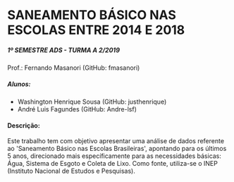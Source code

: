 # __SANEAMENTO BÁSICO NAS ESCOLAS ENTRE 2014 E 2018__
##### 1º SEMESTRE ADS - TURMA A 2/2019
Prof.: Fernando Masanori (GitHub: fmasanori)
##### Alunos: 
- Washington Henrique Sousa (GitHub: justhenrique)
- André Luis Fagundes (GitHub: Andre-lsf)

#### Descrição:
Este trabalho tem com objetivo apresentar uma análise de dados referente ao 'Saneamento Básico nas Escolas Brasileiras', apontando para os últimos 5 anos, direcionado mais específicamente para as necessidades básicas: Água, Sistema de Esgoto e Coleta de Lixo. Como fonte, utiliza-se o INEP (Instituto Nacional de Estudos e Pesquisas).  
